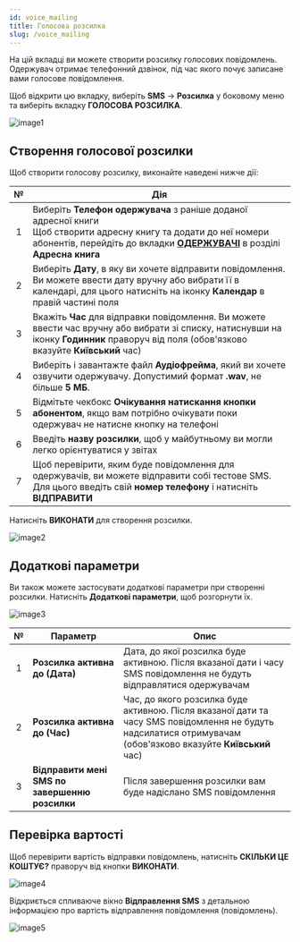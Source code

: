 ```yaml
---
id: voice_mailing
title: Голосова розсилка
slug: /voice_mailing
---
```


На цій вкладці ви можете створити розсилку голосових повідомлень. Одержувач отримає телефонний дзвінок, під час якого почує записане вами голосове повідомлення.

Щоб відкрити цю вкладку, виберіть **SMS** → **Розсилка** у боковому меню та виберіть вкладку **ГОЛОСОВА РОЗСИЛКА**.

![image1](/img/uk/sms_send_sms_voice_mailing/image1.png)

## Створення голосової розсилки

Щоб створити голосову розсилку, виконайте наведені нижче дії:

|  №  | Дія |
| :-: | --- |
| 1 | Виберіть **Телефон одержувача** з раніше доданої адресної книги <br/> Щоб створити адресну книгу та додати до неї номери абонентів, перейдіть до вкладки [**ОДЕРЖУВАЧІ**](../address_book/recipients.md) в розділі **Адресна книга** |
| 2 | Виберіть **Дату**, в яку ви хочете відправити повідомлення. Ви можете ввести дату вручну або вибрати її в календарі, для цього натисніть на іконку **Календар** в правій частині поля |
| 3 | Вкажіть **Час** для відправки повідомлення. Ви можете ввести час вручну або вибрати зі списку, натиснувши на іконку **Годинник** праворуч від поля (обов'язково вказуйте **Київський** час) |
| 4 | Виберіть і завантажте файл **Аудіофрейма**, який ви хочете озвучити одержувачу. Допустимий формат **.wav**, не більше **5 МБ**. |
| 5 | Відмітьте чекбокс **Очікування натискання кнопки абонентом**, якщо вам потрібно очікувати поки одержувач не натисне кнопку на телефоні |
| 6 | Введіть **назву розсилки**, щоб у майбутньому ви могли легко орієнтуватися у звітах |
| 7 | Щоб перевірити, яким буде повідомлення для одержувачів, ви можете відправити собі тестове SMS. Для цього введіть свій **номер телефону** і натисніть **ВІДПРАВИТИ** |

Натисніть **ВИКОНАТИ** для створення розсилки.

![image2](/img/uk/sms_send_sms_voice_mailing/image2.png)

## Додаткові параметри

Ви також можете застосувати додаткові параметри при створенні розсилки. Натисніть **Додаткові параметри**, щоб розгорнути їх.

![image3](/img/uk/sms_send_sms_voice_mailing/image3.png)

|  №  | Параметр | Опис |
| :-: | -------- | ---- |
| 1 | **Розсилка активна до (Дата)** | Дата, до якої розсилка буде активною. Після вказаної дати і часу SMS повідомлення не будуть відправлятися одержувачам |
| 2 | **Розсилка активна до (Час)** | Час, до якого розсилка буде активною. Після вказаної дати та часу SMS повідомлення не будуть надсилатися отримувачам (обов'язково вказуйте **Київський** час) |
| 3 | **Відправити мені SMS по завершенню розсилки** | Після завершення розсилки вам буде надіслано SMS повідомлення |

## Перевірка вартості

Щоб перевірити вартість відправки повідомлень, натисніть **СКІЛЬКИ ЦЕ КОШТУЄ?** праворуч від кнопки **ВИКОНАТИ**.

![image4](/img/uk/sms_send_sms_voice_mailing/image4.png)

Відкриється спливаюче вікно **Відправлення SMS** з детальною інформацією про вартість відправлення повідомлення (повідомлень).

![image5](/img/uk/sms_send_sms_voice_mailing/image5.png)

